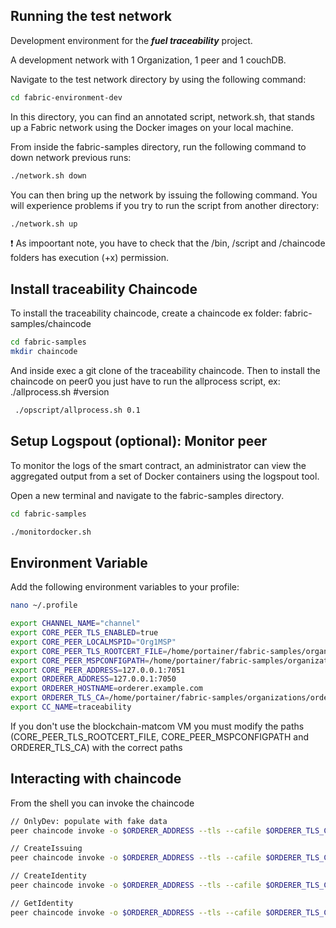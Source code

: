 ## Running the test network

Development environment for the ***fuel traceability*** project.

A development network with 1 Organization, 1 peer and 1 couchDB.

Navigate to the test network directory by using the following command:

```bash
cd fabric-environment-dev
```

In this directory, you can find an annotated script, network.sh, that stands up a Fabric network using the Docker images on your local machine.

From inside the fabric-samples directory, run the following command to down network previous runs:

```bash
./network.sh down
```

You can then bring up the network by issuing the following command. You will experience problems if you try to run the script from another directory:

```bash
./network.sh up
```

 ❗ As impoortant note, you have to check that the /bin, /script and /chaincode folders has execution (+x) permission.

## Install traceability Chaincode

To install the traceability chaincode, create a chaincode ex folder: fabric-samples/chaincode
```bash
cd fabric-samples
mkdir chaincode
```
And inside exec a git clone of the traceability chaincode.
Then to install the chaincode on peer0 you just have to run the allprocess script, ex: ./allprocess.sh #version

```bash
 ./opscript/allprocess.sh 0.1
```

## Setup Logspout (optional): Monitor peer
To monitor the logs of the smart contract, an administrator can view the aggregated output from a set of Docker containers using the logspout tool.

Open a new terminal and navigate to the fabric-samples directory.

```bash
cd fabric-samples

./monitordocker.sh
```

## Environment Variable

Add the following environment variables to your profile:
```bash
nano ~/.profile
```

```bash
export CHANNEL_NAME="channel"
export CORE_PEER_TLS_ENABLED=true
export CORE_PEER_LOCALMSPID="Org1MSP"
export CORE_PEER_TLS_ROOTCERT_FILE=/home/portainer/fabric-samples/organizations/peerOrganizations/org1.example.com/peers/peer0.org1.example.com/tls/ca.crt
export CORE_PEER_MSPCONFIGPATH=/home/portainer/fabric-samples/organizations/peerOrganizations/org1.example.com/users/Admin@org1.example.com/msp/
export CORE_PEER_ADDRESS=127.0.0.1:7051
export ORDERER_ADDRESS=127.0.0.1:7050
export ORDERER_HOSTNAME=orderer.example.com
export ORDERER_TLS_CA=/home/portainer/fabric-samples/organizations/ordererOrganizations/example.com/orderers/orderer.example.com/msp/tlscacerts/tlsca.example.com-cert.pem
export CC_NAME=traceability
```
If you don't use the blockchain-matcom VM you must modify the paths (CORE_PEER_TLS_ROOTCERT_FILE, CORE_PEER_MSPCONFIGPATH and ORDERER_TLS_CA) with the correct paths

## Interacting with chaincode
From the shell you can invoke the chaincode

```bash
// OnlyDev: populate with fake data
peer chaincode invoke -o $ORDERER_ADDRESS --tls --cafile $ORDERER_TLS_CA -C $CHANNEL_NAME -n $CC_NAME --peerAddresses $CORE_PEER_ADDRESS --tlsRootCertFiles $CORE_PEER_TLS_ROOTCERT_FILE  -c  '{"function":"org.tecnomatica.identity:OnlyDev","Args":[]}'
```

```bash
// CreateIssuing
peer chaincode invoke -o $ORDERER_ADDRESS --tls --cafile $ORDERER_TLS_CA -C $CHANNEL_NAME -n $CC_NAME --peerAddresses $CORE_PEER_ADDRESS --tlsRootCertFiles $CORE_PEER_TLS_ROOTCERT_FILE  -c  '{"function":"org.tecnomatica.identity:CreateIssuing","Args":["{\"name\":\"Autoridad de Certificación Tecnomática\",\"certPem\":\"CertPem\"}"]}'
```

```bash
// CreateIdentity
peer chaincode invoke -o $ORDERER_ADDRESS --tls --cafile $ORDERER_TLS_CA -C $CHANNEL_NAME -n $CC_NAME --peerAddresses $CORE_PEER_ADDRESS --tlsRootCertFiles $CORE_PEER_TLS_ROOTCERT_FILE  -c  '{"function":"org.tecnomatica.identity:CreateIdentity","Args":["{\"did\":\"did:vtn:tecnomatica:aa43bdf5b4bcfac88ce9093ec3f0d58290f11c7ef6d2a683a7ee56746b333ec71\",\"certPem\":\"CertPem\"}"]}'
```

```bash
// GetIdentity
peer chaincode invoke -o $ORDERER_ADDRESS --tls --cafile $ORDERER_TLS_CA -C $CHANNEL_NAME -n $CC_NAME --peerAddresses $CORE_PEER_ADDRESS --tlsRootCertFiles $CORE_PEER_TLS_ROOTCERT_FILE  -c  '{"function":"org.tecnomatica.identity:GetIdentity","Args":["{\"did\":\"did:vtn:tecnomatica:aa43bdf5b4bcfac88ce9093ec3f0d58290f11c7ef6d2a683a7ee56746b333ec71\"}"]}'
```

